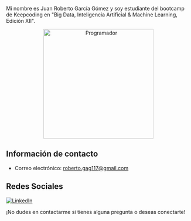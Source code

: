 Mi nombre es Juan Roberto García Gómez y soy estudiante del bootcamp de Keepcoding en "Big Data, Inteligencia Artificial & Machine Learning, Edición XII".

<div align="center">
  <img src="url_de_la_imagen_del_programador" alt="Programador" width="300"/>
</div>

## Información de contacto
- Correo electrónico: roberto.gag117@gmail.com

## Redes Sociales
[![LinkedIn](https://img.shields.io/badge/LinkedIn-Juan%20Roberto%20Garc%C3%ADa%20G%C3%B3mez-blue)](https://www.linkedin.com/in/juan-roberto-garc%C3%ADa-g%C3%B3mez-41880b200/)

¡No dudes en contactarme si tienes alguna pregunta o deseas conectarte!
